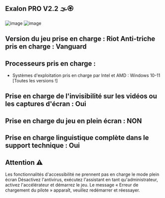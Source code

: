 ## Exalon PRO V2.2 🌫🏵

![image](https://github.com/ExalonDev/ValorantExalon/assets/162044236/cf87b631-6b37-460c-9187-40db603b0471)
![image](https://github.com/ExalonDev/ValorantExalon/assets/162044236/98ab942f-f897-45e5-9ab3-120f57737d72)

## Version du jeu prise en charge : Riot Anti-triche pris en charge : Vanguard

## Processeurs pris en charge :

 - Systèmes d'exploitation pris en charge par Intel et AMD : Windows 10-11 [Toutes les versions !]

## Prise en charge de l'invisibilité sur les vidéos ou les captures d'écran : Oui

## Prise en charge du jeu en plein écran : NON

## Prise en charge linguistique complète dans le support technique : Oui


## Attention ⚠️

Les fonctionnalités d'accessibilité ne prennent pas en charge le mode plein écran
Désactivez l'antivirus, exécutez l'assistant en tant qu'administrateur, activez l'accélérateur et démarrez le jeu.
Le message « Erreur de chargement du pilote » apparaît, veuillez redémarrer et réessayer.
